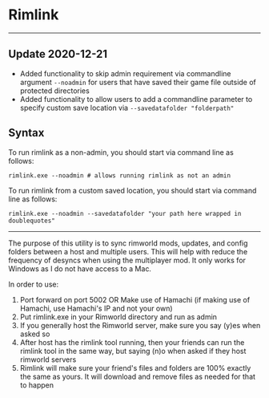 # Rimlink

---
## Update 2020-12-21
* Added functionality to skip admin requirement via commandline argument `--noadmin` for users that have saved their game file outside of protected directories
* Added functionality to allow users to add a commandline parameter to specify custom save location via `--savedatafolder "folderpath"`

## Syntax
To run rimlink as a non-admin, you should start via command line as follows:
```
rimlink.exe --noadmin # allows running rimlink as not an admin
```

To run rimlink from a custom saved location, you should start via command line as follows:
```
rimlink.exe --noadmin --savedatafolder "your path here wrapped in doublequotes"
```
---

The purpose of this utility is to sync rimworld mods, updates, and config folders between a host and multiple users. This will help with reduce the frequency of desyncs when using the multiplayer mod. It only works for Windows as I do not have access to a Mac.

In order to use:
1. Port forward on port 5002 OR Make use of Hamachi (if making use of Hamachi, use Hamachi's IP and not your own)
2. Put rimlink.exe in your Rimworld directory and run as admin
3. If you generally host the Rimworld server, make sure you say (y)es when asked so
4. After host has the rimlink tool running, then your friends can run the rimlink tool in the same way, but saying (n)o when asked if they host rimworld servers
5. Rimlink will make sure your friend's files and folders are 100% exactly the same as yours. It will download and remove files as needed for that to happen
